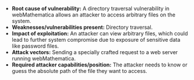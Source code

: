 - **Root cause of vulnerability:** A directory traversal vulnerability in webMathematica allows an attacker to access arbitrary files on the system.
- **Weaknesses/vulnerabilities present:** Directory traversal.
- **Impact of exploitation:** An attacker can view arbitrary files, which could lead to further system compromise due to exposure of sensitive data like password files.
- **Attack vectors:** Sending a specially crafted request to a web server running webMathematica.
- **Required attacker capabilities/position:** The attacker needs to know or guess the absolute path of the file they want to access.